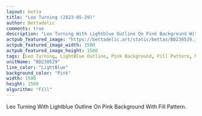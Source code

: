 ```yaml
---
layout: betta
title: "Leo Turning (2023-05-29)"
author: Bettadelic
comments: true
description: "Leo Turning With Lightblue Outline On Pink Background With Fill Pattern."
actpub_featured_image: "https://bettadelic.art/static/bettas/BD230529.jpg"
actpub_featured_image_width: 1500
actpub_featured_image_height: 1500
tags: [Leo Turning, LightBlue Outline, Pink Background, Fill Pattern, May 2023]
unitName: "BD230529"
line_color: "LightBlue"
background_color: "Pink"
width: 1500
height: 1500
algorithm: "Fill"
---
```


Leo Turning With Lightblue Outline On Pink Background With Fill Pattern.
